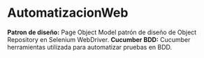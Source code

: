 # AutomatizacionWeb

**Patron de diseño:**  Page Object Model patrón de diseño de Object Repository en Selenium WebDriver.
**Cucumber BDD:** Cucumber herramientas utilizada para automatizar pruebas en BDD. 
